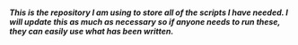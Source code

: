 ##### This is the repository I am using to store all of the scripts I have needed. I will update this as much as necessary so if anyone needs to run these, they can easily use what has been written.
